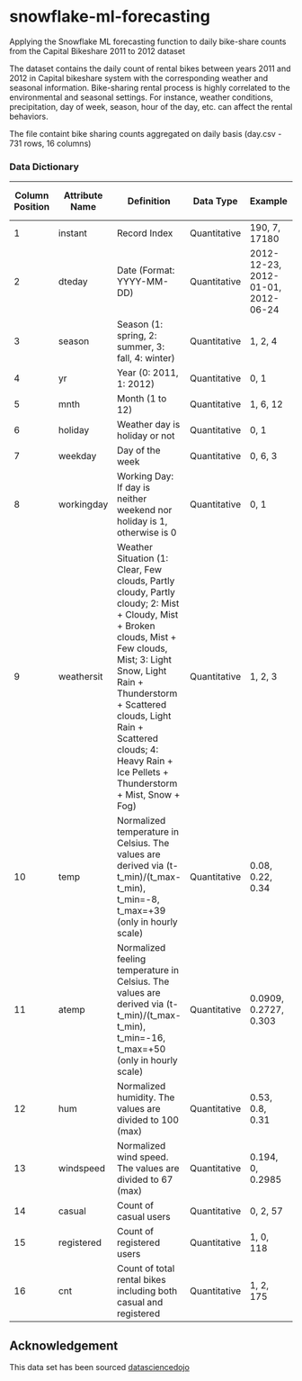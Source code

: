 # snowflake-ml-forecasting
Applying the Snowflake ML forecasting function to daily bike-share counts from the Capital Bikeshare 2011 to 2012 dataset

The dataset contains the daily count of rental bikes between years 2011 and 2012 in Capital bikeshare system with the corresponding weather and seasonal information. Bike-sharing rental process is highly correlated to the environmental and seasonal settings. For instance, weather conditions, precipitation, day of week, season, hour of the day, etc. can affect the rental behaviors.

The file containt bike sharing counts aggregated on daily basis (day.csv - 731 rows, 16 columns)

### Data Dictionary

| Column Position | Attribute Name | Definition | Data Type   | Example                             | % Null Ratios |
|-----------------|----------------|------------|-------------|-------------------------------------|---------------|
| 1               | instant        | Record Index | Quantitative | 190, 7, 17180                       | 0             |
| 2               | dteday         | Date (Format: YYYY-MM-DD) | Quantitative | 2012-12-23, 2012-01-01, 2012-06-24 | 0             |
| 3               | season         | Season (1: spring, 2: summer, 3: fall, 4: winter) | Quantitative | 1, 2, 4                           | 0             |
| 4               | yr             | Year (0: 2011, 1: 2012) | Quantitative | 0, 1                               | 0             |
| 5               | mnth           | Month (1 to 12) | Quantitative | 1, 6, 12                            | 0             |
| 6               | holiday        | Weather day is holiday or not | Quantitative | 0, 1                               | 0             |
| 7               | weekday        | Day of the week | Quantitative | 0, 6, 3                             | 0             |
| 8               | workingday     | Working Day: If day is neither weekend nor holiday is 1, otherwise is 0 | Quantitative | 0, 1                             | 0             |
| 9               | weathersit     | Weather Situation (1: Clear, Few clouds, Partly cloudy, Partly cloudy; 2: Mist + Cloudy, Mist + Broken clouds, Mist + Few clouds, Mist; 3: Light Snow, Light Rain + Thunderstorm + Scattered clouds, Light Rain + Scattered clouds; 4: Heavy Rain + Ice Pellets + Thunderstorm + Mist, Snow + Fog) | Quantitative | 1, 2, 3                       | 0             |
| 10              | temp           | Normalized temperature in Celsius. The values are derived via (t-t_min)/(t_max-t_min), t_min=-8, t_max=+39 (only in hourly scale) | Quantitative | 0.08, 0.22, 0.34                 | 0             |
| 11              | atemp          | Normalized feeling temperature in Celsius. The values are derived via (t-t_min)/(t_max-t_min), t_min=-16, t_max=+50 (only in hourly scale) | Quantitative | 0.0909, 0.2727, 0.303           | 0             |
| 12              | hum            | Normalized humidity. The values are divided to 100 (max) | Quantitative | 0.53, 0.8, 0.31                   | 0             |
| 13              | windspeed      | Normalized wind speed. The values are divided to 67 (max) | Quantitative | 0.194, 0, 0.2985                  | 0             |
| 14              | casual         | Count of casual users | Quantitative | 0, 2, 57                           | 0             |
| 15              | registered     | Count of registered users | Quantitative | 1, 0, 118                          | 0             |
| 16              | cnt            | Count of total rental bikes including both casual and registered | Quantitative | 1, 2, 175                         | 0             |


## Acknowledgement

This data set has been sourced [datasciencedojo](https://code.datasciencedojo.com/datasciencedojo/datasets/tree/master/Bike%20Sharing)
